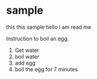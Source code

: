 # sample
this this sample
hello i am read me


Instruction to boil an egg.
1. Get water 
2. boil water
3. add egg
4. boil the egg for 7 minutes
